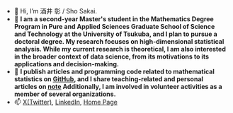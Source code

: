 - 👋 Hi, I’m 酒井 彰 / Sho Sakai.
- 👀 **I am a second-year Master's student in the Mathematics Degree Program in Pure and Applied Sciences Graduate School of Science and Technology at the University of Tsukuba, and I plan to pursue a doctoral degree. My research focuses on high-dimensional statistical analysis. While my current research is theoretical, I am also interested in the broader context of data science, from its motivations to its applications and decision-making.**
- 👀 **I publish articles and programming code related to mathematical statistics on [GitHub](https://github.com/ShoShohh), and I share teaching-related and personal articles on [note](https://note.com/sho_77) Additionally, I am involved in volunteer activities as a member of several organizations.**
- 📫 [X(Twitter)](https://twitter.com/simplesho_CLT), [LinkedIn](https://www.linkedin.com/in/%E5%BD%B0-%E9%85%92%E4%BA%95-2b778b26b/), [Home Page](https://note.com/sho_77)

<!---
ShoShohh/ShoShohh is a ✨ special ✨ repository because its `README.md` (this file) appears on your GitHub profile.
You can click the Preview link to take a look at your changes.
--->
